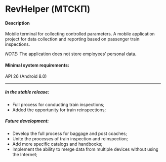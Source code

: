 # RevHelper (МТСКП)
#### Description
Mobile terminal for collecting controlled parameters.
A mobile application project for data collection and reporting based on passenger train inspections.

_NOTE:_ The application does not store employees’ personal data.

#### Minimal system requirements: 
API 26 (Android 8.0)
*********

##### In the stable release:
* Full process for conducting train inspections;
* Added the opportunity for train reinspections;
##### Future development:
* Develop the full process for baggage and post coaches;
* Unite the processes of train inspection and reinspection;
* Add more specific catalogs and handbooks;
* Implement the ability to merge data from multiple devices without using the Internet;


